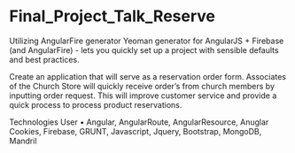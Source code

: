 Final_Project_Talk_Reserve
==========================
Utilizing
AngularFire generator
Yeoman generator for AngularJS + Firebase (and AngularFire) - lets you quickly set up a project with sensible defaults and best practices.

Create an application that will serve as a reservation order form. Associates of the Church Store will quickly receive order’s from church members by inputting order request.  This will improve customer service and provide a quick process to process product reservations.


Technologies User
•	Angular, AngularRoute, AngularResource, Anuglar Cookies, Firebase, GRUNT, Javascript, Jquery, Bootstrap, MongoDB, Mandril

